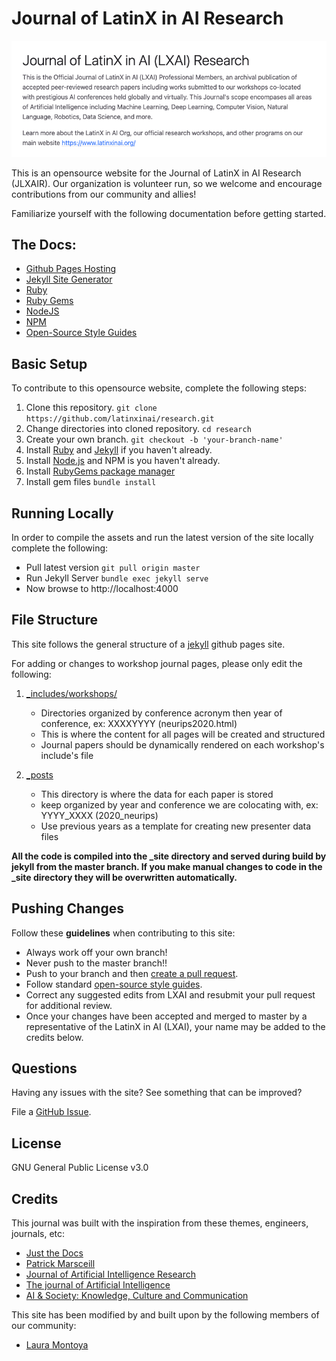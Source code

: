 # Journal of LatinX in AI Research

![](./assets/images/readme/summary.png)

This is an opensource website for the Journal of LatinX in AI Research (JLXAIR). Our organization is volunteer run, so we welcome and encourage contributions from our community and allies! 

Familiarize yourself with the following documentation before getting started.

## The Docs:
- [Github Pages Hosting](https://pages.github.com/)
- [Jekyll Site Generator](https://jekyllrb.com/)
- [Ruby](https://www.ruby-lang.org/en/documentation/)
- [Ruby Gems](https://rubygems.org/)
- [NodeJS](https://nodejs.org/)
- [NPM](https://www.npmjs.com/get-npm)
- [Open-Source Style Guides](http://google.github.io/styleguide/)



## Basic Setup
To contribute to this opensource website, complete the following steps:

1. Clone this repository.
    `git clone https://github.com/latinxinai/research.git`
2. Change directories into cloned repository.
    `cd research`
3. Create your own branch.
    `git checkout -b 'your-branch-name'`
4. Install [Ruby](https://www.ruby-lang.org/en/downloads/) and [Jekyll](https://jekyllrb.com/docs/installation/) if you haven't already.
5. Install [Node.js](https://nodejs.org/) and NPM is you haven't already.
6. Install [RubyGems package manager](https://rubygems.org/pages/download)
7. Install gem files
    `bundle install`


## Running Locally
In order to compile the assets and run the latest version of the site locally complete the following:

- Pull latest version
    `git pull origin master`
- Run Jekyll Server
    `bundle exec jekyll serve`
- Now browse to http://localhost:4000



## File Structure
This site follows the general structure of a [jekyll](https://jekyllrb.com/docs/structure/) github pages site.


For adding or changes to workshop journal pages, please only edit the following:
1. [_includes/workshops/](/_includes/workshops/)
    - Directories organized by conference acronym then year of conference, ex: XXXXYYYY (neurips2020.html)
    - This is where the content for all pages will be created and structured
    - Journal papers should be dynamically rendered on each workshop's include's file

2. [_posts](/_posts/)
    - This directory is where the data for each paper is stored
    - keep organized by year and conference we are colocating with, ex: YYYY_XXXX (2020_neurips)
    - Use previous years as a template for creating new presenter data files

**All the code is compiled into the _site directory and served during build by jekyll from the master branch. If you make manual changes to code in the _site directory they will be overwritten automatically.**


## Pushing Changes
Follow these **guidelines** when contributing to this site:

- Always work off your own branch!
- Never push to the master branch!!
- Push to your branch and then [create a pull request](https://help.github.com/articles/creating-a-pull-request/).
- Follow standard [open-source style guides](http://google.github.io/styleguide/).
- Correct any suggested edits from LXAI and resubmit your pull request for additional review.
- Once your changes have been accepted and merged to master by a representative of the LatinX in AI (LXAI), your name may be added to the credits below. 


## Questions
Having any issues with the site? See something that can be improved? 

File a [GitHub Issue](https://github.com/latinxinai/research/issues).		

## License
GNU General Public License v3.0

## Credits
This journal was built with the inspiration from these themes, engineers, journals, etc:
- [Just the Docs](https://github.com/pmarsceill/just-the-docs)
- [Patrick Marsceill](https://github.com/pmarsceill)
- [Journal of Artificial Intelligence Research](https://jair.org/)
- [The journal of Artificial Intelligence](https://www.journals.elsevier.com/artificial-intelligence)
- [AI & Society: Knowledge, Culture and Communication](https://www.springer.com/journal/146)



This site has been modified by and built upon by the following members of our community:
- [Laura Montoya](https://github.com/quickresolve)
